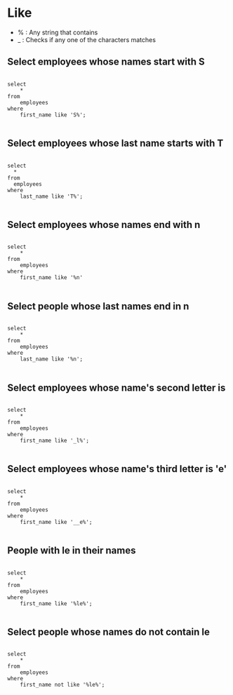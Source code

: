 # Like
- % : Any string that contains
- _ : Checks if any one of the characters matches
## Select employees whose names start with S
<pre>
<code>
select
	*
from
	employees
where
	first_name like 'S%';
</code>
</pre>
## Select employees whose last name starts with T
<pre>
<code>
select
  *
from
  employees
where
	last_name like 'T%';
</code>
</pre>
## Select employees whose names end with n
<pre>
<code>
select
	*
from
	employees
where
	first_name like '%n'
</code>
</pre>
## Select people whose last names end in n
<pre>
<code>
select
	*
from
	employees
where
	last_name like '%n';
</code>
</pre>
## Select employees whose name's second letter is
<pre>
<code>
select
	*
from
	employees
where
	first_name like '_l%';
</code>
</pre>
## Select employees whose name's third letter is 'e'
<pre>
<code>
select
	*
from
	employees
where
	first_name like '__e%';
</code>
</pre>
## People with le in their names
<pre>
<code>
select
	*
from
	employees
where
	first_name like '%le%';
</code>
</pre>
## Select people whose names do not contain le
<pre>
<code>
select
	*
from
	employees
where
	first_name not like '%le%';
</code>
</pre>
